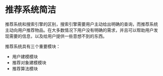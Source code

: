 # 推荐系统简洁

推荐系统和搜索引擎的区别，搜索引擎需要用户主动给出明确的查询，而推荐系统主动向用户推荐物品。在大多数情况下用户没有明确的需求，并且可以帮助用户发现需要的信息，以及给用户提供一些意想不到的东西。

推荐系统具有三个重要模块：

- 用户建模模块
- 推荐对象建模模块
- 推荐算法模块

